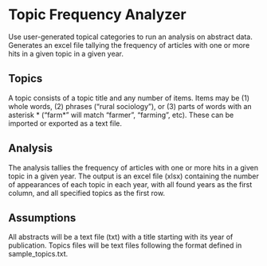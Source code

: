 # Topic Frequency Analyzer 

Use user-generated topical categories to run an analysis on abstract data. Generates an excel file tallying the frequency of articles with one or more hits in a given topic in a given year. 

## Topics
A topic consists of a topic title and any number of items. Items may be (1) whole words, (2) phrases (“rural sociology”), or (3) parts of words with an asterisk * (“farm*” will match “farmer”, “farming”, etc). These can be imported or exported as a text file.


## Analysis
The analysis tallies the frequency of articles with one or more hits in a given topic in a given year. The output is an excel file (xlsx) containing the number of appearances of each topic in each year, with all found years as the first column, and all specified topics as the first row.

## Assumptions
All abstracts will be a text file (txt) with a title starting with its year of publication. Topics files will be text files following the format defined in sample_topics.txt.
